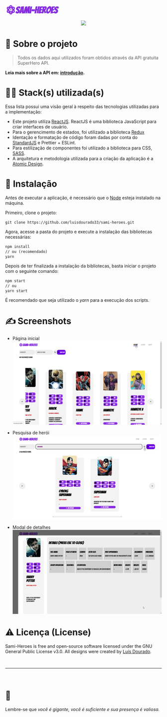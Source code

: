 ![Sami Heroes](sami-heroes.png)

<div align='center'>
</a>
  
<a href='https://github.com/luisdourado33/sami-heroes/blob/main/LICENSE'>
  
<img src='https://img.shields.io/github/license/luisdourado33/sami-heroes?style=for-the-badge'>
</a>
  
</div>

# 🧐 Sobre o projeto
> Todos os dados aqui utilizados foram obtidos através da API gratuita SuperHero API.

**Leia mais sobre a API em: [introdução](https://www.superheroapi.com).**

# 👨‍💻 Stack(s) utilizada(s)

Essa lista possui uma visão geral à respeito das tecnologias utilizadas para a implementação:

- Este projeto utiliza [ReactJS](https://pt-br.reactjs.org). ReactJS é uma biblioteca JavaScript para criar interfaces de usuário.
- Para o gerencimento de estados, foi utilizado a biblioteca [Redux](https://redux.js.org) 
- Identação e formatação de código foram dadas por conta do [StandardJS](https://standardjs.com) e Prettier + ESLint.
- Para estilização de componentes foi utilizado a biblioteca para CSS,  [SASS](https://sass-lang.com).
- A arquitetura e metodologia utilizada para a criação da aplicação é a [Atomic Design](https://atomicdesign.bradfrost.com/chapter-2/). 

# 📝 Instalação

Antes de executar a aplicação, é necessário que o [Node](https://nodejs.org/en/) esteja instalado na máquina.

Primeiro, clone o projeto:

```
git clone https://github.com/luisdourado33/sami-heroes.git
```

Agora, acesse a pasta do projeto e execute a instalação das bibliotecas necessárias:

```
npm install
// ou (recomendado)
yarn
```

Depois de ter finalizada a instalação da bibliotecas, basta iniciar o projeto com o seguinte comando:

```
npm start
// ou
yarn start
```

É recomendado que seja utilizado o *yarn* para a execução dos scripts.

# ✍️ Screenshots

 - Página inicial
![Home](heroes-list.png)

- Pesquisa de herói
![Home](hero-search.png)

- Modal de detalhes
![Home](hero-details.png)

# ⚠️ Licença (License)

Sami-Heroes is free and open-source software licensed under the GNU General Public License v3.0. All designs were created by [Luís Dourado](https://github.com/luisdourado33).

<br />

---

<br />

# 💛

Lembre-se que *você é gigante, você é suficiente e sua presença é valiosa.* 